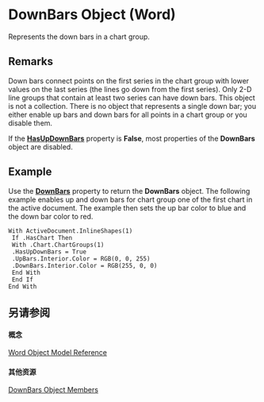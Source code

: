 
# DownBars Object (Word)

Represents the down bars in a chart group.


## Remarks

 Down bars connect points on the first series in the chart group with lower values on the last series (the lines go down from the first series). Only 2-D line groups that contain at least two series can have down bars. This object is not a collection. There is no object that represents a single down bar; you either enable up bars and down bars for all points in a chart group or you disable them.

If the  **[HasUpDownBars](9c39f015-f8cc-633c-54a0-b68fc420d8f6.md)** property is **False**, most properties of the **DownBars** object are disabled.


## Example

Use the  **[DownBars](ee556f66-cce6-aa8d-a837-ee8b0b93ba89.md)** property to return the **DownBars** object. The following example enables up and down bars for chart group one of the first chart in the active document. The example then sets the up bar color to blue and the down bar color to red.


```
With ActiveDocument.InlineShapes(1) 
 If .HasChart Then 
 With .Chart.ChartGroups(1) 
 .HasUpDownBars = True 
 .UpBars.Interior.Color = RGB(0, 0, 255) 
 .DownBars.Interior.Color = RGB(255, 0, 0) 
 End With 
 End If 
End With 

```


## 另请参阅


#### 概念


[Word Object Model Reference](be452561-b436-bb9b-6f94-3faa9a74a6fd.md)
#### 其他资源


[DownBars Object Members](http://msdn.microsoft.com/library/ed402462-03fc-d980-6f8d-b3e7ae72aee2%28Office.15%29.aspx)